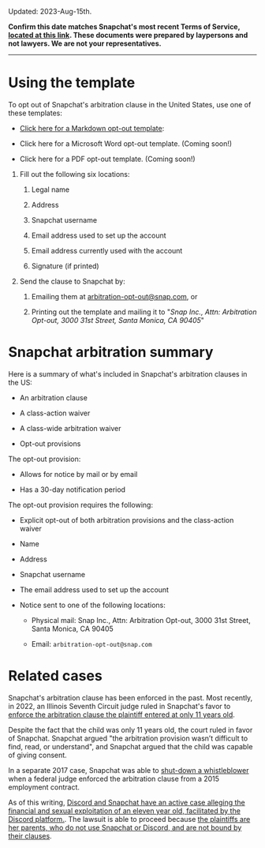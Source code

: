 Updated: 2023-Aug-15th.

**Confirm this date matches Snapchat's most recent Terms of Service, [located at this link](https://www.snap.com/en-US/terms). These documents were prepared by laypersons and not lawyers. We are not your representatives.**

---

# Using the template

To opt out of Snapchat's arbitration clause in the United States, use one of these templates:

 - [Click here for a Markdown opt-out template](./snapchat_opt_out_template.md):

 - Click here for a Microsoft Word opt-out template. (Coming soon!)

 - Click here for a PDF opt-out template. (Coming soon!)


1. Fill out the following six locations:

    1. Legal name

    2. Address

    3. Snapchat username

    4. Email address used to set up the account

    5. Email address currently used with the account

    6. Signature (if printed)

2. Send the clause to Snapchat by:

    1. Emailing them at [arbitration-opt-out@snap.com](mailto:arbitration-opt-out@snap.com), or

    2. Printing out the template and mailing it to "*Snap Inc., Attn: Arbitration Opt-out, 3000 31st Street, Santa Monica, CA 90405*"

# Snapchat arbitration summary

Here is a summary of what's included in Snapchat's arbitration clauses in the US:

  - An arbitration clause

  - A class-action waiver

  - A class-wide arbitration waiver

  - Opt-out provisions

The opt-out provision:

  - Allows for notice by mail or by email 

  - Has a 30-day notification period

The opt-out provision requires the following:

  - Explicit opt-out of both arbitration provisions and the class-action waiver

  - Name

  - Address

  - Snapchat username

  - The email address used to set up the account

  - Notice sent to one of the following locations:

    - Physical mail: Snap Inc., Attn: Arbitration Opt-out, 3000 31st Street, Santa Monica, CA 90405

    - Email: `arbitration-opt-out@snap.com`

# Related cases

Snapchat's arbitration clause has been enforced in the past. Most recently, in 2022, an Illinois Seventh Circuit judge ruled in Snapchat's favor to [enforce the arbitration clause the plaintiff entered at only 11 years old](https://madisonrecord.com/stories/622501604-arbitration-not-class-action-is-route-to-settling-youth-s-snapchat-privacy-dispute-seventh-circuit-rules).

Despite the fact that the child was only 11 years old, the court ruled in favor of Snapchat. Snapchat argued "the arbitration provision wasn’t difficult to find, read, or understand", and Snapchat argued that the child was capable of giving consent.

In a separate 2017 case, Snapchat was able to [shut-down a whistleblower](https://variety.com/2018/digital/news/snapchat-judge-pompliano-arbitration-1202750638/) when a federal judge enforced the arbitration clause from a 2015 employment contract.

As of this writing, [Discord and Snapchat have an active case alleging the financial and sexual exploitation of an eleven year old, facilitated by the Discord platform.](https://socialmediavictims.org/press-releases/smvlc-files-first-lawsuit-against-roblox-discord/). The lawsuit is able to proceed because [the plaintiffs are her parents, who do not use Snapchat or Discord, and are not bound by their clauses](https://socialmediavictims.org/wp-content/uploads/2022/10/C.U.-S.U.-Complaint-10_4_22-Filed.pdf).